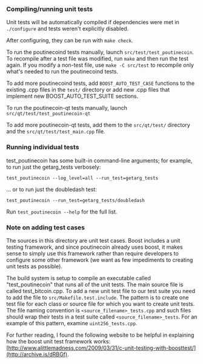 ### Compiling/running unit tests

Unit tests will be automatically compiled if dependencies were met in `./configure`
and tests weren't explicitly disabled.

After configuring, they can be run with `make check`.

To run the poutinecoind tests manually, launch `src/test/test_poutinecoin`. To recompile
after a test file was modified, run `make` and then run the test again. If you
modify a non-test file, use `make -C src/test` to recompile only what's needed
to run the poutinecoind tests.

To add more poutinecoind tests, add `BOOST_AUTO_TEST_CASE` functions to the existing
.cpp files in the `test/` directory or add new .cpp files that
implement new BOOST_AUTO_TEST_SUITE sections.

To run the poutinecoin-qt tests manually, launch `src/qt/test/test_poutinecoin-qt`

To add more poutinecoin-qt tests, add them to the `src/qt/test/` directory and
the `src/qt/test/test_main.cpp` file.

### Running individual tests

test_poutinecoin has some built-in command-line arguments; for
example, to run just the getarg_tests verbosely:

    test_poutinecoin --log_level=all --run_test=getarg_tests

... or to run just the doubledash test:

    test_poutinecoin --run_test=getarg_tests/doubledash

Run `test_poutinecoin --help` for the full list.

### Note on adding test cases

The sources in this directory are unit test cases.  Boost includes a
unit testing framework, and since poutinecoin already uses boost, it makes
sense to simply use this framework rather than require developers to
configure some other framework (we want as few impediments to creating
unit tests as possible).

The build system is setup to compile an executable called "test_poutinecoin"
that runs all of the unit tests.  The main source file is called
test_bitcoin.cpp. To add a new unit test file to our test suite you need
to add the file to `src/Makefile.test.include`. The pattern is to create
one test file for each class or source file for which you want to create
unit tests.  The file naming convention is `<source_filename>_tests.cpp`
and such files should wrap their tests in a test suite
called `<source_filename>_tests`. For an example of this pattern,
examine `uint256_tests.cpp`.

For further reading, I found the following website to be helpful in
explaining how the boost unit test framework works:
[http://www.alittlemadness.com/2009/03/31/c-unit-testing-with-boosttest/](http://archive.is/dRBGf).
